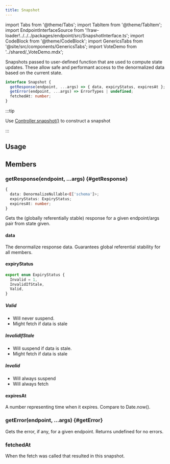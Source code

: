 ```yaml
---
title: Snapshot
---
```


<head>
  <title>Snapshot - Safe data access with zero race conditions</title>
</head>

import Tabs from '@theme/Tabs';
import TabItem from '@theme/TabItem';
import EndpointInterfaceSource from '!!raw-loader!../../../packages/endpoint/src/SnapshotInterface.ts';
import CodeBlock from '@theme/CodeBlock';
import GenericsTabs from '@site/src/components/GenericsTabs';
import VoteDemo from '../shared/\_VoteDemo.mdx';

Snapshots passed to user-defined function that are used to compute state updates. These
allow safe and performant access to the denormalized data based on the current state.

```ts
interface Snapshot {
  getResponse(endpoint, ...args)​ => { data, expiryStatus, expiresAt };
  getError(endpoint, ...args)​ => ErrorTypes | undefined;
  fetchedAt: number;
}
```

:::tip

Use [Controller.snapshot()](./Controller.md#snapshot) to construct a snapshot

:::

## Usage

<VoteDemo />

## Members

### getResponse(endpoint, ...args) {#getResponse}

```ts title="returns"
{
  data: DenormalizeNullable<E['schema']>;
  expiryStatus: ExpiryStatus;
  expiresAt: number;
}
```

Gets the (globally referentially stable) response for a given endpoint/args pair from state given.

#### data

The denormalize response data. Guarantees global referential stability for all members.

#### expiryStatus

```ts
export enum ExpiryStatus {
  Invalid = 1,
  InvalidIfStale,
  Valid,
}
```

##### Valid

- Will never suspend.
- Might fetch if data is stale

##### InvalidIfStale

- Will suspend if data is stale.
- Might fetch if data is stale

##### Invalid

- Will always suspend
- Will always fetch

#### expiresAt

A number representing time when it expires. Compare to Date.now().


### getError(endpoint, ...args) {#getError}

Gets the error, if any, for a given endpoint. Returns undefined for no errors.


### fetchedAt

When the fetch was called that resulted in this snapshot.
